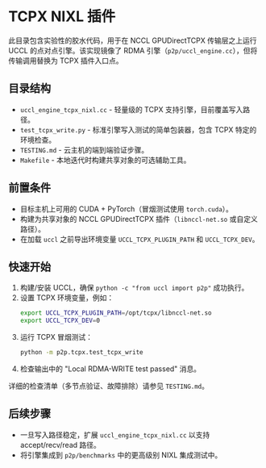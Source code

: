 # TCPX NIXL 插件

此目录包含实验性的胶水代码，用于在 NCCL GPUDirectTCPX 传输层之上运行 UCCL 的点对点引擎。该实现镜像了 RDMA 引擎（`p2p/uccl_engine.cc`），但将传输调用替换为 TCPX 插件入口点。

## 目录结构
- `uccl_engine_tcpx_nixl.cc` - 轻量级的 TCPX 支持引擎，目前覆盖写入路径。
- `test_tcpx_write.py` - 标准引擎写入测试的简单包装器，包含 TCPX 特定的环境检查。
- `TESTING.md` - 云主机的端到端验证步骤。
- `Makefile` - 本地迭代时构建共享对象的可选辅助工具。

## 前置条件
- 目标主机上可用的 CUDA + PyTorch（冒烟测试使用 `torch.cuda`）。
- 构建为共享对象的 NCCL GPUDirectTCPX 插件（`libnccl-net.so` 或自定义路径）。
- 在加载 `uccl` 之前导出环境变量 `UCCL_TCPX_PLUGIN_PATH` 和 `UCCL_TCPX_DEV`。

## 快速开始
1. 构建/安装 UCCL，确保 `python -c "from uccl import p2p"` 成功执行。
2. 设置 TCPX 环境变量，例如：
   ```bash
   export UCCL_TCPX_PLUGIN_PATH=/opt/tcpx/libnccl-net.so
   export UCCL_TCPX_DEV=0
   ```
3. 运行 TCPX 冒烟测试：
   ```bash
   python -m p2p.tcpx.test_tcpx_write
   ```
4. 检查输出中的 "Local RDMA-WRITE test passed" 消息。

详细的检查清单（多节点验证、故障排除）请参见 `TESTING.md`。

## 后续步骤
- 一旦写入路径稳定，扩展 `uccl_engine_tcpx_nixl.cc` 以支持 accept/recv/read 路径。
- 将引擎集成到 `p2p/benchmarks` 中的更高级别 NIXL 集成测试中。
